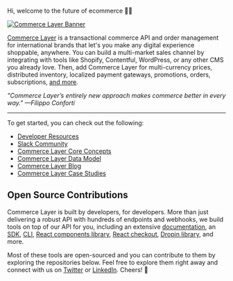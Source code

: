 Hi, welcome to the future of ecommerce 👋🏾

[![Commerce Layer Banner](https://data.commercelayer.app/assets/images/banners/violet.jpg)](https://commercelayer.io/why)

[Commerce Layer](https://commercelayer.io) is a transactional commerce API and order management for international brands that let's you make any digital experience shoppable, anywhere. You can build a multi-market sales channel by integrating with tools like Shopify, Contentful, WordPress, or any other CMS you already love. Then, add Commerce Layer for multi-currency prices, distributed inventory, localized payment gateways, promotions, orders, subscriptions, [and more](https://commercelayer.io/features).

*"Commerce Layer’s entirely new approach makes commerce better in every way." —Filippo Conforti*

---

To get started, you can check out the following:

- [Developer Resources](https://commercelayer.io/developers)
- [Slack Community](https://slack.commercelayer.app)
- [Commerce Layer Core Concepts](https://commercelayer.io/docs/core-concepts)
- [Commerce Layer Data Model](https://commercelayer.io/docs/data-model)
- [Commerce Layer Blog](https://commercelayer.io/blog)
- [Commerce Layer Case Studies](https://commercelayer.io/customers)

## Open Source Contributions

Commerce Layer is built by developers, for developers. More than just delivering a robust API with hundreds of endpoints and webhooks, we build tools on top of our API for you, including an extensive [documentation](https://docs.commercelayer.io), an [SDK](https://github.com/commercelayer/commercelayer-sdk), [CLI](https://github.com/commercelayer/commercelayer-cli), [React components library](https://github.com/commercelayer/commercelayer-react-components), [React checkout](https://github.com/commercelayer/commercelayer-react-checkout), [Dropin library](https://github.com/commercelayer/commercelayer-js-dropin), and more.

Most of these tools are open-sourced and you can contribute to them by exploring the repositories below. Feel free to explore them right away and connect with us on [Twitter](https://twitter.com/commercelayer) or [LinkedIn](https://www.linkedin.com/company/commerce-layer). Cheers! 🖤
